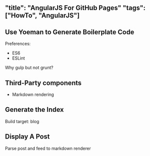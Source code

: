 "title": "AngularJS For GitHub Pages"
"tags": ["HowTo", "AngularJS"]
---

## Use Yoeman to Generate Boilerplate Code

Preferences:

* ES6
* ESLint

Why gulp but not grunt?

## Third-Party components

* Markdown rendering

## Generate the Index

Build target: blog

## Display A Post

Parse post and feed to markdown renderer 
